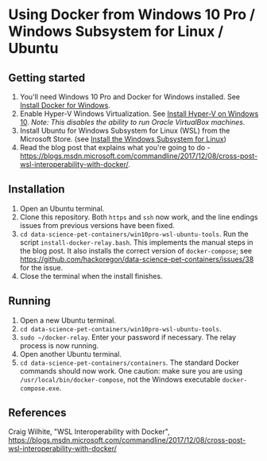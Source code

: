 Using Docker from Windows 10 Pro / Windows Subsystem for Linux / Ubuntu
================

Getting started
---------------

1.  You'll need Windows 10 Pro and Docker for Windows installed. See [Install Docker for Windows](https://docs.docker.com/docker-for-windows/install/).
2.  Enable Hyper-V Windows Virtualization. See [Install Hyper-V on Windows 10](https://docs.microsoft.com/en-us/virtualization/hyper-v-on-windows/quick-start/enable-hyper-v). *Note: This disables the ability to run Oracle VirtualBox machines.*
2.  Install Ubuntu for Windows Subsystem for Linux (WSL) from the Microsoft Store. (see [Install the Windows Subsystem for Linux](https://docs.microsoft.com/en-us/windows/wsl/install-win10#install-the-windows-subsystem-for-linux))
3.  Read the blog post that explains what you're going to do - <https://blogs.msdn.microsoft.com/commandline/2017/12/08/cross-post-wsl-interoperability-with-docker/>.


Installation
------------

1.  Open an Ubuntu terminal.
2.  Clone this repository. Both `https` and `ssh` now work, and the line endings issues from previous versions have been fixed.
3.  `cd data-science-pet-containers/win10pro-wsl-ubuntu-tools`. Run the script `install-docker-relay.bash`. This implements the manual steps in the blog post. It also installs the correct version of `docker-compose`; see <https://github.com/hackoregon/data-science-pet-containers/issues/38> for the issue.
4.  Close the terminal when the install finishes.

Running
-------

1.  Open a new Ubuntu terminal.
2.  `cd data-science-pet-containers/win10pro-wsl-ubuntu-tools`.
3.  `sudo ~/docker-relay`. Enter your password if necessary. The relay process is now running.
4.  Open another Ubuntu terminal.
5.  `cd data-science-pet-containers/containers`. The standard Docker commands should now work. One caution: make sure you are using `/usr/local/bin/docker-compose`, not the Windows executable `docker-compose.exe`.

References
----------

Craig Wilhite, "WSL Interoperability with Docker", <https://blogs.msdn.microsoft.com/commandline/2017/12/08/cross-post-wsl-interoperability-with-docker/>

